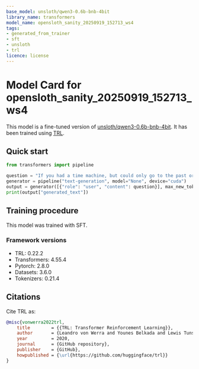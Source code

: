 ```yaml
---
base_model: unsloth/qwen3-0.6b-bnb-4bit
library_name: transformers
model_name: opensloth_sanity_20250919_152713_ws4
tags:
- generated_from_trainer
- sft
- unsloth
- trl
licence: license
---
```


# Model Card for opensloth_sanity_20250919_152713_ws4

This model is a fine-tuned version of [unsloth/qwen3-0.6b-bnb-4bit](https://huggingface.co/unsloth/qwen3-0.6b-bnb-4bit).
It has been trained using [TRL](https://github.com/huggingface/trl).

## Quick start

```python
from transformers import pipeline

question = "If you had a time machine, but could only go to the past or the future once and never return, which would you choose and why?"
generator = pipeline("text-generation", model="None", device="cuda")
output = generator([{"role": "user", "content": question}], max_new_tokens=128, return_full_text=False)[0]
print(output["generated_text"])
```

## Training procedure

 


This model was trained with SFT.

### Framework versions

- TRL: 0.22.2
- Transformers: 4.55.4
- Pytorch: 2.8.0
- Datasets: 3.6.0
- Tokenizers: 0.21.4

## Citations



Cite TRL as:
    
```bibtex
@misc{vonwerra2022trl,
	title        = {{TRL: Transformer Reinforcement Learning}},
	author       = {Leandro von Werra and Younes Belkada and Lewis Tunstall and Edward Beeching and Tristan Thrush and Nathan Lambert and Shengyi Huang and Kashif Rasul and Quentin Gallou{\'e}dec},
	year         = 2020,
	journal      = {GitHub repository},
	publisher    = {GitHub},
	howpublished = {\url{https://github.com/huggingface/trl}}
}
```